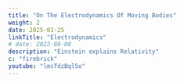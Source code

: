 ```yaml
---
title: "On The Electrodynamics Of Moving Bodies"
weight: 2
date: 2025-01-25
linkTitle: "Electrodynamics"
# date: 2022-08-08
description: "Einstein explains Relativity"
c: "firebrick"
youtube: "lmsTdzBql5o"
---
```


<!-- June 30, 1905 -->

